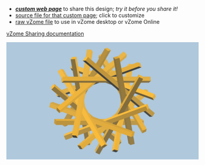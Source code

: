 
 - [***custom web page***][post] to share this design; *try it before you share it!*
 - [source file for that custom page][source]; click to customize
 - [raw vZome file][raw] to use in vZome desktop or vZome Online

[vZome Sharing documentation](https://vzome.github.io/vzome/sharing.html#how-it-works)

![Image](<9-pair-2.png>)


[post]: <https://John-Kostick.github.io/vzome-sharing/2022/03/01/9-pair-2-13-31-24.html>
[source]: <https://github.com/John-Kostick/vzome-sharing/edit/main/_posts/2022-03-01-9-pair-2-13-31-24.md>
[raw]: <https://raw.githubusercontent.com/John-Kostick/vzome-sharing/main/2022/03/01/13-31-24-9-pair-2/9-pair-2.vZome>
